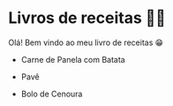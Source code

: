 # Livros de receitas :man_cook:

Olá! Bem vindo ao meu livro de receitas :grin:

 - Carne de Panela com Batata 

 - Pavê 

 - Bolo de Cenoura 

